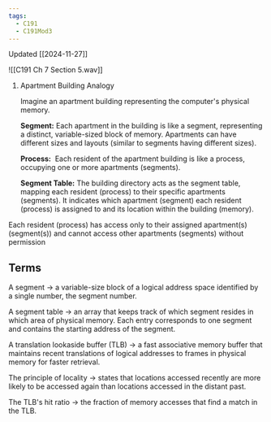 ```yaml
---
tags:
  - C191
  - C191Mod3
---
```

Updated [[2024-11-27]]

![[C191 Ch 7 Section 5.wav]]

1. Apartment Building Analogy

	Imagine an apartment building representing the computer's physical memory.
	
	**Segment:** Each apartment in the building is like a segment, representing a distinct, variable-sized block of memory. Apartments can have different sizes and layouts (similar to segments having different sizes).
	
	**Process:**  Each resident of the apartment building is like a process, occupying one or more apartments (segments).
	
	**Segment Table:** The building directory acts as the segment table, mapping each resident (process) to their specific apartments (segments). It indicates which apartment (segment) each resident (process) is assigned to and its location within the building (memory).

Each resident (process) has access only to their assigned apartment(s) (segment(s)) and cannot access other apartments (segments) without permission
## Terms

A segment → a variable-size block of a logical address space identified by a single number, the segment number.

A segment table → an array that keeps track of which segment resides in which area of physical memory. Each entry corresponds to one segment and contains the starting address of the segment.

A translation lookaside buffer (TLB) → a fast associative memory buffer that maintains recent translations of logical addresses to frames in physical memory for faster retrieval.

The principle of locality → states that locations accessed recently are more likely to be accessed again than locations accessed in the distant past.

The TLB's hit ratio → the fraction of memory accesses that find a match in the TLB.
